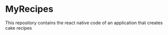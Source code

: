 # MyRecipes
This repository contains the react native code of an application that creates cake recipes
